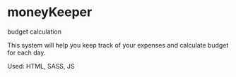 # moneyKeeper
budget calculation

This system will help you keep track of your expenses and calculate budget for each day.

Used: HTML, SASS, JS
